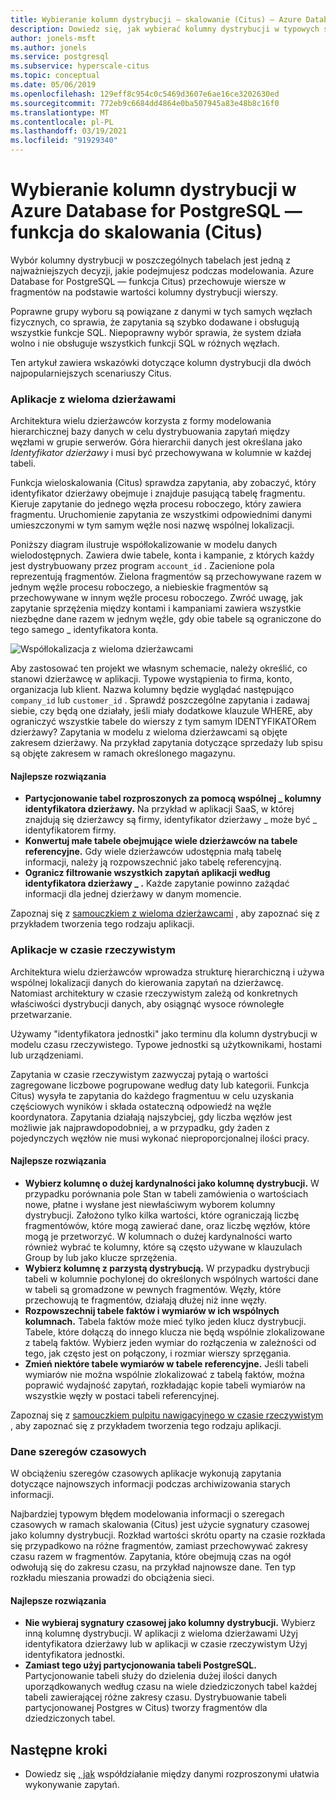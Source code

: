 ```yaml
---
title: Wybieranie kolumn dystrybucji — skalowanie (Citus) — Azure Database for PostgreSQL
description: Dowiedz się, jak wybierać kolumny dystrybucji w typowych scenariuszach w Azure Database for PostgreSQL-Citus.
author: jonels-msft
ms.author: jonels
ms.service: postgresql
ms.subservice: hyperscale-citus
ms.topic: conceptual
ms.date: 05/06/2019
ms.openlocfilehash: 129eff8c954c0c5469d3607e6ae16ce3202630ed
ms.sourcegitcommit: 772eb9c6684dd4864e0ba507945a83e48b8c16f0
ms.translationtype: MT
ms.contentlocale: pl-PL
ms.lasthandoff: 03/19/2021
ms.locfileid: "91929340"
---
```

# <a name="choose-distribution-columns-in-azure-database-for-postgresql--hyperscale-citus"></a>Wybieranie kolumn dystrybucji w Azure Database for PostgreSQL — funkcja do skalowania (Citus)

Wybór kolumny dystrybucji w poszczególnych tabelach jest jedną z najważniejszych decyzji, jakie podejmujesz podczas modelowania. Azure Database for PostgreSQL — funkcja Citus) przechowuje wiersze w fragmentów na podstawie wartości kolumny dystrybucji wierszy.

Poprawne grupy wyboru są powiązane z danymi w tych samych węzłach fizycznych, co sprawia, że zapytania są szybko dodawane i obsługują wszystkie funkcje SQL. Niepoprawny wybór sprawia, że system działa wolno i nie obsługuje wszystkich funkcji SQL w różnych węzłach.

Ten artykuł zawiera wskazówki dotyczące kolumn dystrybucji dla dwóch najpopularniejszych scenariuszy Citus.

### <a name="multi-tenant-apps"></a>Aplikacje z wieloma dzierżawami

Architektura wielu dzierżawców korzysta z formy modelowania hierarchicznej bazy danych w celu dystrybuowania zapytań między węzłami w grupie serwerów. Góra hierarchii danych jest określana jako *Identyfikator dzierżawy* i musi być przechowywana w kolumnie w każdej tabeli.

Funkcja wieloskalowania (Citus) sprawdza zapytania, aby zobaczyć, który identyfikator dzierżawy obejmuje i znajduje pasującą tabelę fragmentu. Kieruje zapytanie do jednego węzła procesu roboczego, który zawiera fragmentu. Uruchomienie zapytania ze wszystkimi odpowiednimi danymi umieszczonymi w tym samym węźle nosi nazwę wspólnej lokalizacji.

Poniższy diagram ilustruje współlokalizowanie w modelu danych wielodostępnych. Zawiera dwie tabele, konta i kampanie, z których każdy jest dystrybuowany przez program `account_id` . Zacienione pola reprezentują fragmentów. Zielona fragmentów są przechowywane razem w jednym węźle procesu roboczego, a niebieskie fragmentów są przechowywane w innym węźle procesu roboczego. Zwróć uwagę, jak zapytanie sprzężenia między kontami i kampaniami zawiera wszystkie niezbędne dane razem w jednym węźle, gdy obie tabele są ograniczone do tego samego \_ identyfikatora konta.

![Współlokalizacja z wieloma dzierżawcami](media/concepts-hyperscale-choosing-distribution-column/multi-tenant-colocation.png)

Aby zastosować ten projekt we własnym schemacie, należy określić, co stanowi dzierżawcę w aplikacji. Typowe wystąpienia to firma, konto, organizacja lub klient. Nazwa kolumny będzie wyglądać następująco `company_id` lub `customer_id` . Sprawdź poszczególne zapytania i zadawaj siebie, czy będą one działały, jeśli miały dodatkowe klauzule WHERE, aby ograniczyć wszystkie tabele do wierszy z tym samym IDENTYFIKATORem dzierżawy?
Zapytania w modelu z wieloma dzierżawcami są objęte zakresem dzierżawy. Na przykład zapytania dotyczące sprzedaży lub spisu są objęte zakresem w ramach określonego magazynu.

#### <a name="best-practices"></a>Najlepsze rozwiązania

-   **Partycjonowanie tabel rozproszonych za pomocą wspólnej \_ kolumny identyfikatora dzierżawy.** Na przykład w aplikacji SaaS, w której znajdują się dzierżawcy są firmy, identyfikator dzierżawy \_ może być \_ identyfikatorem firmy.
-   **Konwertuj małe tabele obejmujące wiele dzierżawców na tabele referencyjne.** Gdy wiele dzierżawców udostępnia małą tabelę informacji, należy ją rozpowszechnić jako tabelę referencyjną.
-   **Ogranicz filtrowanie wszystkich zapytań aplikacji według identyfikatora dzierżawy \_ .** Każde zapytanie powinno zażądać informacji dla jednej dzierżawy w danym momencie.

Zapoznaj się z [samouczkiem z wieloma dzierżawcami](./tutorial-design-database-hyperscale-multi-tenant.md) , aby zapoznać się z przykładem tworzenia tego rodzaju aplikacji.

### <a name="real-time-apps"></a>Aplikacje w czasie rzeczywistym

Architektura wielu dzierżawców wprowadza strukturę hierarchiczną i używa wspólnej lokalizacji danych do kierowania zapytań na dzierżawcę. Natomiast architektury w czasie rzeczywistym zależą od konkretnych właściwości dystrybucji danych, aby osiągnąć wysoce równoległe przetwarzanie.

Używamy "identyfikatora jednostki" jako terminu dla kolumn dystrybucji w modelu czasu rzeczywistego. Typowe jednostki są użytkownikami, hostami lub urządzeniami.

Zapytania w czasie rzeczywistym zazwyczaj pytają o wartości zagregowane liczbowe pogrupowane według daty lub kategorii. Funkcja Citus) wysyła te zapytania do każdego fragmentuu w celu uzyskania częściowych wyników i składa ostateczną odpowiedź na węźle koordynatora. Zapytania działają najszybciej, gdy liczba węzłów jest możliwie jak najprawdopodobniej, a w przypadku, gdy żaden z pojedynczych węzłów nie musi wykonać nieproporcjonalnej ilości pracy.

#### <a name="best-practices"></a>Najlepsze rozwiązania

-   **Wybierz kolumnę o dużej kardynalności jako kolumnę dystrybucji.** W przypadku porównania pole Stan w tabeli zamówienia o wartościach nowe, płatne i wysłane jest niewłaściwym wyborem kolumny dystrybucji. Założono tylko kilka wartości, które ograniczają liczbę fragmentówów, które mogą zawierać dane, oraz liczbę węzłów, które mogą je przetworzyć. W kolumnach o dużej kardynalności warto również wybrać te kolumny, które są często używane w klauzulach Group by lub jako klucze sprzężenia.
-   **Wybierz kolumnę z parzystą dystrybucją.** W przypadku dystrybucji tabeli w kolumnie pochylonej do określonych wspólnych wartości dane w tabeli są gromadzone w pewnych fragmentów. Węzły, które przechowują te fragmentów, działają dłużej niż inne węzły.
-   **Rozpowszechnij tabele faktów i wymiarów w ich wspólnych kolumnach.**
    Tabela faktów może mieć tylko jeden klucz dystrybucji. Tabele, które dołączą do innego klucza nie będą wspólnie zlokalizowane z tabelą faktów. Wybierz jeden wymiar do rozłączenia w zależności od tego, jak często jest on połączony, i rozmiar wierszy sprzęgania.
-   **Zmień niektóre tabele wymiarów w tabele referencyjne.** Jeśli tabeli wymiarów nie można wspólnie zlokalizować z tabelą faktów, można poprawić wydajność zapytań, rozkładając kopie tabeli wymiarów na wszystkie węzły w postaci tabeli referencyjnej.

Zapoznaj się z [samouczkiem pulpitu nawigacyjnego w czasie rzeczywistym](./tutorial-design-database-hyperscale-realtime.md) , aby zapoznać się z przykładem tworzenia tego rodzaju aplikacji.

### <a name="time-series-data"></a>Dane szeregów czasowych

W obciążeniu szeregów czasowych aplikacje wykonują zapytania dotyczące najnowszych informacji podczas archiwizowania starych informacji.

Najbardziej typowym błędem modelowania informacji o szeregach czasowych w ramach skalowania (Citus) jest użycie sygnatury czasowej jako kolumny dystrybucji. Rozkład wartości skrótu oparty na czasie rozkłada się przypadkowo na różne fragmentów, zamiast przechowywać zakresy czasu razem w fragmentów. Zapytania, które obejmują czas na ogół odwołują się do zakresu czasu, na przykład najnowsze dane. Ten typ rozkładu mieszania prowadzi do obciążenia sieci.

#### <a name="best-practices"></a>Najlepsze rozwiązania

-   **Nie wybieraj sygnatury czasowej jako kolumny dystrybucji.** Wybierz inną kolumnę dystrybucji. W aplikacji z wieloma dzierżawami Użyj identyfikatora dzierżawy lub w aplikacji w czasie rzeczywistym Użyj identyfikatora jednostki.
-   **Zamiast tego użyj partycjonowania tabeli PostgreSQL.** Partycjonowanie tabeli służy do dzielenia dużej ilości danych uporządkowanych według czasu na wiele dziedziczonych tabel każdej tabeli zawierającej różne zakresy czasu. Dystrybuowanie tabeli partycjonowanej Postgres w Citus) tworzy fragmentów dla dziedziczonych tabel.

## <a name="next-steps"></a>Następne kroki
- Dowiedz się [, jak](concepts-hyperscale-colocation.md) współdziałanie między danymi rozproszonymi ułatwia wykonywanie zapytań.

